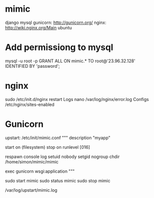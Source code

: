 mimic
=====

django
mysql
gunicorn: http://gunicorn.org/
nginx: http://wiki.nginx.org/Main
ubuntu

# Add permissiong to mysql
mysql -u root -p
GRANT ALL ON mimic.* TO root@'23.96.32.128' IDENTIFIED BY 'password';

# nginx
sudo /etc/init.d/nginx restart
Logs
nano /var/log/nginx/error.log
Configs
/etc/nginx/sites-enabled

# Gunicorn
upstart:
/etc/init/mimic.conf
"""
description "myapp"

start on (filesystem)
stop on runlevel [016]

respawn
console log
setuid nobody
setgid nogroup
chdir /home/simon/mimic/mimic

exec gunicorn wsgi:application
"""

sudo start mimic
sudo status mimic
sudo stop mimic

/var/log/upstart/mimic.log